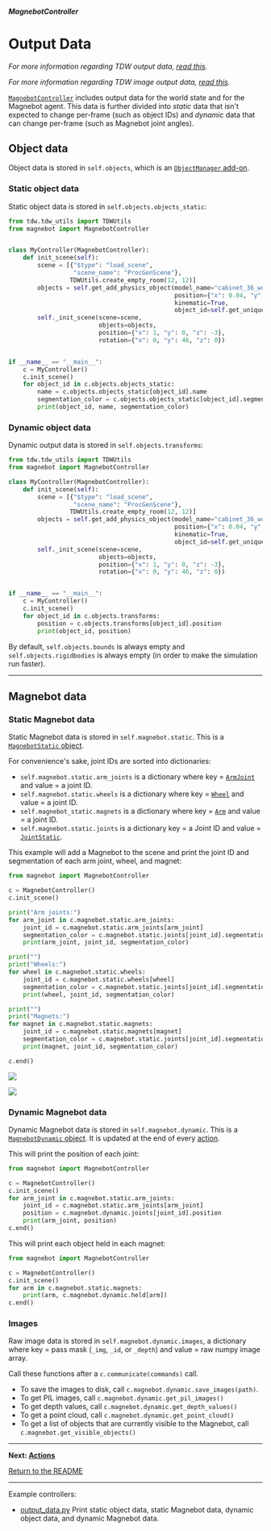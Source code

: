 ##### MagnebotController

# Output Data

*For more information regarding TDW output data, [read this](https://github.com/threedworld-mit/tdw/blob/master/Documentation/lessons/core_concepts/output_data.md).*

*For more information regarding TDW image output data, [read this](https://github.com/threedworld-mit/tdw/blob/master/Documentation/lessons/core_concepts/images.md).*

[`MagnebotController`](../../api/magnebot_controller.md) includes output data for the world state and for the Magnebot agent. This data is further divided into *static* data that isn't expected to change per-frame (such as object IDs) and *dynamic* data that can change per-frame (such as Magnebot joint angles).

## Object data

Object data is stored in `self.objects`, which is an [`ObjectManager` add-on](https://github.com/threedworld-mit/tdw/blob/master/Documentation/python/add_ons/object_manager.md).

### Static object data

Static object data is stored in `self.objects.objects_static`:

```python
from tdw.tdw_utils import TDWUtils
from magnebot import MagnebotController


class MyController(MagnebotController):
    def init_scene(self):
        scene = [{"$type": "load_scene",
                  "scene_name": "ProcGenScene"},
                 TDWUtils.create_empty_room(12, 12)]
        objects = self.get_add_physics_object(model_name="cabinet_36_wood_beach_honey",
                                              position={"x": 0.04, "y": 0, "z": 1.081},
                                              kinematic=True,
                                              object_id=self.get_unique_id())
        self._init_scene(scene=scene,
                         objects=objects,
                         position={"x": 1, "y": 0, "z": -3},
                         rotation={"x": 0, "y": 46, "z": 0})


if __name__ == "__main__":
    c = MyController()
    c.init_scene()
    for object_id in c.objects.objects_static:
        name = c.objects.objects_static[object_id].name
        segmentation_color = c.objects.objects_static[object_id].segmentation_color
        print(object_id, name, segmentation_color)
```

### Dynamic object data

Dynamic output data is stored in `self.objects.transforms`:

```python
from tdw.tdw_utils import TDWUtils
from magnebot import MagnebotController

class MyController(MagnebotController):
    def init_scene(self):
        scene = [{"$type": "load_scene",
                  "scene_name": "ProcGenScene"},
                 TDWUtils.create_empty_room(12, 12)]
        objects = self.get_add_physics_object(model_name="cabinet_36_wood_beach_honey",
                                              position={"x": 0.04, "y": 0, "z": 1.081},
                                              kinematic=True,
                                              object_id=self.get_unique_id())
        self._init_scene(scene=scene,
                         objects=objects,
                         position={"x": 1, "y": 0, "z": -3},
                         rotation={"x": 0, "y": 46, "z": 0})


if __name__ == "__main__":
    c = MyController()
    c.init_scene()
    for object_id in c.objects.transforms:
        position = c.objects.transforms[object_id].position
        print(object_id, position)
```

By default, `self.objects.bounds` is always empty and `self.objects.rigidbodies` is always empty (in order to make the simulation run faster).

***

## Magnebot data

### Static Magnebot data

Static Magnebot data is stored in `self.magnebot.static`. This is a [`MagnebotStatic` object](../../api/magnebot_static.md).

For convenience's sake, joint IDs are sorted into dictionaries:

- `self.magnebot.static.arm_joints` is a dictionary where key = [`ArmJoint`](../../api/arm_joint.md) and value = a joint ID.
- `self.magnebot.static.wheels` is a dictionary where key = [`Wheel`](../../api/wheel.md) and value = a joint ID.
- `self.magnebot_static.magnets` is a dictionary where key = [`Arm`](../../api/arm.md) and value = a joint ID.
- `self.magnebot.static.joints` is a dictionary key = a Joint ID and value = [`JointStatic`](https://github.com/threedworld-mit/tdw/blob/master/Documentation/python/robot_data/joint_static.md).

This example will add a Magnebot to the scene and print the joint ID and segmentation of each arm joint, wheel, and magnet:

```python
from magnebot import MagnebotController

c = MagnebotController()
c.init_scene()

print("Arm joints:")
for arm_joint in c.magnebot.static.arm_joints:
    joint_id = c.magnebot.static.arm_joints[arm_joint]
    segmentation_color = c.magnebot.static.joints[joint_id].segmentation_color
    print(arm_joint, joint_id, segmentation_color)

print("")
print("Wheels:")
for wheel in c.magnebot.static.wheels:
    joint_id = c.magnebot.static.wheels[wheel]
    segmentation_color = c.magnebot.static.joints[joint_id].segmentation_color
    print(wheel, joint_id, segmentation_color)

print("")
print("Magnets:")
for magnet in c.magnebot.static.magnets:
    joint_id = c.magnebot.static.magnets[magnet]
    segmentation_color = c.magnebot.static.joints[joint_id].segmentation_color
    print(magnet, joint_id, segmentation_color)

c.end()
```

![](../images/magnebot_diagram/magnebot_front.jpg)

![](../images/magnebot_diagram/magnebot_top.jpg)

### Dynamic Magnebot data

Dynamic Magnebot data is stored in `self.magnebot.dynamic`. This is a [`MagnebotDynamic` object](../../api/magnebot_static.md). It is updated at the end of every [action](actions.md).

This will print the position of each joint:

```python
from magnebot import MagnebotController

c = MagnebotController()
c.init_scene()
for arm_joint in c.magnebot.static.arm_joints:
    joint_id = c.magnebot.static.arm_joints[arm_joint]
    position = c.magnebot.dynamic.joints[joint_id].position
    print(arm_joint, position)
c.end()
```

This will print each object held in each magnet:

```python
from magnebot import MagnebotController

c = MagnebotController()
c.init_scene()
for arm in c.magnebot.static.magnets:
    print(arm, c.magnebot.dynamic.held[arm])
c.end()
```

### Images

Raw image data is stored in `self.magnebot.dynamic.images`, a dictionary where key = pass mask (`_img`, `_id`, or `_depth`) and value = raw numpy image array.

Call these functions after a `c.communicate(commands)` call.

- To save the images to disk, call `c.magnebot.dynamic.save_images(path)`.
- To get PIL images, call `c.magnebot.dynamic.get_pil_images()`
- To get depth values, call `c.magnebot.dynamic.get_depth_values()`
- To get a point cloud, call `c.magnebot.dynamic.get_point_cloud()`
- To get a list of objects that are currently visible to the Magnebot, call `c.magnebot.get_visible_objects()`

***

**Next: [Actions](actions.md)**

[Return to the README](../../../README.md)

***

Example controllers:

- [output_data.py](https://github.com/alters-mit/magnebot/blob/main/controllers/examples/magnebot_controller/output_data.py) Print static object data, static Magnebot data, dynamic object data, and dynamic Magnebot data.
